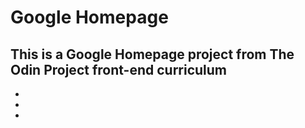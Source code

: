 # Google Homepage

## This is a Google Homepage project from The Odin Project front-end curriculum

*
*
*
